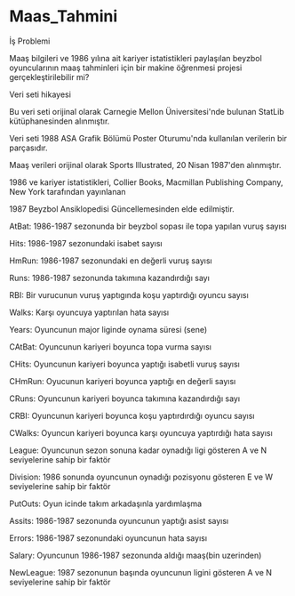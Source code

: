 # Maas_Tahmini

İş Problemi

Maaş bilgileri ve 1986 yılına ait kariyer istatistikleri paylaşılan beyzbol oyuncularının maaş tahminleri için bir makine öğrenmesi projesi gerçekleştirilebilir mi?



Veri seti hikayesi

Bu veri seti orijinal olarak Carnegie Mellon Üniversitesi'nde bulunan StatLib kütüphanesinden alınmıştır.

Veri seti 1988 ASA Grafik Bölümü Poster Oturumu'nda kullanılan verilerin bir parçasıdır.

Maaş verileri orijinal olarak Sports Illustrated, 20 Nisan 1987'den alınmıştır.

1986 ve kariyer istatistikleri, Collier Books, Macmillan Publishing Company, New York tarafından yayınlanan

1987 Beyzbol Ansiklopedisi Güncellemesinden elde edilmiştir.


AtBat: 1986-1987 sezonunda bir beyzbol sopası ile topa yapılan vuruş sayısı

Hits: 1986-1987 sezonundaki isabet sayısı

HmRun: 1986-1987 sezonundaki en değerli vuruş sayısı

Runs: 1986-1987 sezonunda takımına kazandırdığı sayı

RBI: Bir vurucunun vuruş yaptıgında koşu yaptırdığı oyuncu sayısı

Walks: Karşı oyuncuya yaptırılan hata sayısı

Years: Oyuncunun major liginde oynama süresi (sene)

CAtBat: Oyuncunun kariyeri boyunca topa vurma sayısı

CHits: Oyuncunun kariyeri boyunca yaptığı isabetli vuruş sayısı

CHmRun: Oyucunun kariyeri boyunca yaptığı en değerli sayısı

CRuns: Oyuncunun kariyeri boyunca takımına kazandırdığı sayı

CRBI: Oyuncunun kariyeri boyunca koşu yaptırdırdığı oyuncu sayısı

CWalks: Oyuncun kariyeri boyunca karşı oyuncuya yaptırdığı hata sayısı

League: Oyuncunun sezon sonuna kadar oynadığı ligi gösteren A ve N seviyelerine sahip bir faktör

Division: 1986 sonunda oyuncunun oynadığı pozisyonu gösteren E ve W seviyelerine sahip bir faktör

PutOuts: Oyun icinde takım arkadaşınla yardımlaşma

Assits: 1986-1987 sezonunda oyuncunun yaptığı asist sayısı

Errors: 1986-1987 sezonundaki oyuncunun hata sayısı

Salary: Oyuncunun 1986-1987 sezonunda aldığı maaş(bin uzerinden)

NewLeague: 1987 sezonunun başında oyuncunun ligini gösteren A ve N seviyelerine sahip bir faktör

